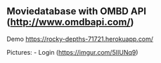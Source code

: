 ## Moviedatabase with OMBD API (http://www.omdbapi.com/)

Demo https://rocky-depths-71721.herokuapp.com/

Pictures:
    - Login (https://imgur.com/5IIUNq9)
